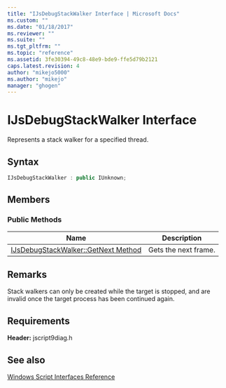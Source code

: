 ```yaml
---
title: "IJsDebugStackWalker Interface | Microsoft Docs"
ms.custom: ""
ms.date: "01/18/2017"
ms.reviewer: ""
ms.suite: ""
ms.tgt_pltfrm: ""
ms.topic: "reference"
ms.assetid: 3fe30394-49c8-48e9-bde9-ffe5d79b2121
caps.latest.revision: 4
author: "mikejo5000"
ms.author: "mikejo"
manager: "ghogen"
---
```

# IJsDebugStackWalker Interface
Represents a stack walker for a specified thread.  
  
## Syntax  
  
```cpp
IJsDebugStackWalker : public IUnknown;  
```  
  
## Members  
  
### Public Methods  
  
|Name|Description|  
|----------|-----------------|  
|[IJsDebugStackWalker::GetNext Method](../../winscript/reference/ijsdebugstackwalker-getnext-method.md)|Gets the next frame.|  
  
## Remarks  
 Stack walkers can only be created while the target is stopped, and are invalid once the target process has been continued again.  
  
## Requirements  
 **Header:** jscript9diag.h  
  
## See also  
 [Windows Script Interfaces Reference](../../winscript/reference/windows-script-interfaces-reference.md)
